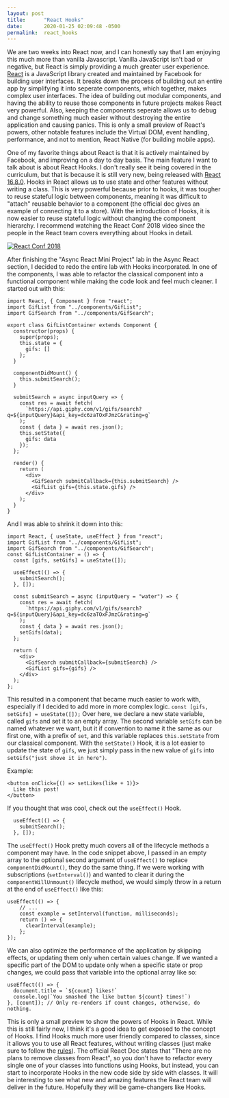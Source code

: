 ```yaml
---
layout: post
title:      "React Hooks"
date:       2020-01-25 02:09:48 -0500
permalink:  react_hooks
---
```



We are two weeks into React now, and I can honestly say that I am enjoying this much more than vanilla Javascript. Vanilla JavaScript isn't bad or negative, but React is simply providing a much greater user experience. [React](https://reactjs.org) is a JavaScript library created and maintained by Facebook for building user interfaces. It breaks down the process of building out an entire app by simplifying it into seperate components, which together, makes complex user interfaces. The idea of building out modular components, and having the ability to reuse those components in future projects makes React very powerful. Also, keeping the components seperate allows us to debug and change something much easier without destroying the entire application and causing panics. This is only a small preview of React's powers, other notable features include the Virtual DOM, event handling, performance, and not to mention, React Native (for building mobile apps).

One of my favorite things about React is that it is actively maintained by Facebook, and improving on a day to day basis. The main feature I want to talk about is about React Hooks. I don't really see it being covered in the curriculum, but that is because it is still very new, being released with [React 16.8.0](https://github.com/facebook/react/blob/master/CHANGELOG.md#1680-february-6-2019). Hooks in React allows us to use state and other features without writing a class. This is very powerful because prior to hooks, it was tougher to reuse stateful logic between components, meaning it was difficult to "attach" reusable behavior to a component (the official doc gives an example of connecting it to a store). With the introduction of Hooks, it is now easier to reuse stateful logic without changing the component hierarchy. I recommend watching the React Conf 2018 video since the people in the React team covers everything about Hooks in detail. 

[![React Conf 2018](http://img.youtube.com/vi/dpw9EHDh2bM/0.jpg)](http://www.youtube.com/watch?v=dpw9EHDh2bM "React Conf 2018") 

After finishing the "Async React Mini Project" lab in the Async React section, I decided to redo the entire lab with Hooks incorporated. In one of the components, I was able to refactor the classical component into a functional component while making the code look and feel much cleaner. I started out with this:

```
import React, { Component } from "react";
import GifList from "../components/GifList";
import GifSearch from "../components/GifSearch";

export class GifListContainer extends Component {
  constructor(props) {
    super(props);
    this.state = {
      gifs: []
    };
  }

  componentDidMount() {
    this.submitSearch();
  }

  submitSearch = async inputQuery => {
    const res = await fetch(
      `https://api.giphy.com/v1/gifs/search?q=${inputQuery}&api_key=dc6zaTOxFJmzC&rating=g`
    );
    const { data } = await res.json();
    this.setState({
      gifs: data
    });
  };

  render() {
    return (
      <div>
        <GifSearch submitCallback={this.submitSearch} />
        <GifList gifs={this.state.gifs} />
      </div>
    );
  }
}
```

And I was able to shrink it down into this:

```
import React, { useState, useEffect } from "react";
import GifList from "../components/GifList";
import GifSearch from "../components/GifSearch";
const GifListContainer = () => {
  const [gifs, setGifs] = useState([]);

  useEffect(() => {
    submitSearch();
  }, []);

  const submitSearch = async (inputQuery = "water") => {
    const res = await fetch(
      `https://api.giphy.com/v1/gifs/search?q=${inputQuery}&api_key=dc6zaTOxFJmzC&rating=g`
    );
    const { data } = await res.json();
    setGifs(data);
  };

  return (
    <div>
      <GifSearch submitCallback={submitSearch} />
      <GifList gifs={gifs} />
    </div>
  );
};
```

This resulted in a component that became much easier to work with, especially if I decided to add more in more complex logic. `const [gifs, setGifs] = useState([]);` Over here, we declare a new state variable, called `gifs` and set it to an empty array. The second variable `setGifs` can be named whatever we want, but it if convention to name it the same as our first one, with a prefix of `set`, and this variable replaces `this.setState` from our classical component. With the `setState()` Hook, it is a lot easier to update the state of `gifs`, we just simply pass in the new value of `gifs` into `setGifs("just shove it in here")`.

Example:

```
<button onClick={() => setLikes(like + 1)}>
  Like this post!
</button>
```

If you thought that was cool, check out the `useEffect()` Hook.

```
  useEffect(() => {
    submitSearch();
  }, []);
```

The `useEffect()` Hook pretty much covers all of the lifecycle methods a component may have. In the code snippet above, I passed in an empty array to the optional second argument of `useEffect()` to replace `componentDidMount()`, they do the same thing. If we were working with subscriptions (`setInterval()`) and wanted to clear it during the `componentWillUnmount()` lifecycle method, we would simply throw in a return at the end of `useEffect()` like this:

```
useEffect(() => {
    // ...
    const example = setInterval(function, milliseconds);
    return () => {
      clearInterval(example);
    };
});
```

We can also optimize the performance of the application by skipping effects, or updating them only when certain values change. If we wanted a specific part of the DOM to update only when a specific state or prop changes, we could pass that variable into the optional array like so:

```
useEffect(() => {
  document.title = `${count} likes!`
  console.log(`You smashed the like button ${count} times!`)
}, [count]); // Only re-renders if count changes, otherwise, do nothing.
```

This is only a small preview to show the powers of Hooks in React. While this is still fairly new, I think it's a good idea to get exposed to the concept of Hooks. I find Hooks much more user friendly compared to classes, since it allows you to use all React features, without writing classes (just make sure to follow the [rules](https://reactjs.org/docs/hooks-rules.html)). The official React Doc states that "There are no plans to remove classes from React", so you don't have to refactor every single one of your classes into functions using Hooks, but instead, you can start to incorporate Hooks in the new code side by side with classes. It will be interesting to see what new and amazing features the React team will deliver in the future. Hopefully they will be game-changers like Hooks.

